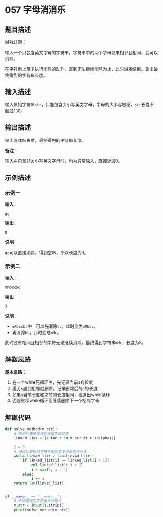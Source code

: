 # 057 字母消消乐

## 题目描述

游戏规则：

输入一个只包含英文字母的字符串，字符串中的两个字母如果相邻且相同，就可以消除。

在字符串上反复执行消除的动作，直到无法继续消除为止，此时游戏结束。输出最终得到的字符串长度。

## 输入描述

输入原始字符串`str`，只能包含大小写英文字母，字母的大小写敏感，`str`长度不超过100。

## 输出描述

输出游戏结束后，最终得到的字符串长度。

**备注：**

输入中包含非大小写英文字母时，均为异常输入，直接返回0。

## 示例描述

### 示例一

**输入：**

```text
gg
```

**输出：**

```text
0
```

**说明：**

`gg`可以直接消除，得到空串，所以长度为0。

### 示例二

**输入：**

```text
mMbccbc
```

**输出：**

```text
3
```

**说明：**

- `mMbccbc`中，可以先消除`cc`，此时变为`mMbbc`。
- 再消除`bb`，此时变成`mMc`。

此时没有相同且相邻的字符无法继续消除，最终得到字符串`mMc`，长度为3。

## 解题思路

**基本思路：**

1. 在一个while死循环中，先记录当前s的长度
2. 遍历s遇到相邻就删除，记录删除后的s的长度
3. 如果s当前长度和之前的长度相同，则退出while循环
4. 否则继续while循环而继续删除下一个相邻字母

## 解题代码

```python
def solve_method(m_str):
    # 使用列表推导式仅保留字母字符
    linked_list = [c for c in m_str if c.isalpha()]

    i = 0
    # 通过比较相邻字符并删除重复项来迭代列表
    while linked_list < len(linked_list):
        if linked_list[i] == linked_list[i + 1]:
            del linked_list[i:i + 2]
            i = max(0, i - 1)
        else:
            i += 1
    return len(linked_list)


if __name__ == '__main__':
    # 去掉首尾空字符串并且输入
    m_str = input().strip()
    print(solve_method(m_str))
```



